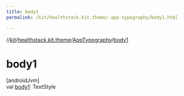 ```yaml
---
title: body1
permalink: /kit/healthstack.kit.theme/-app-typography/body1.html

---
```

//[kit](/kit.html)/[healthstack.kit.theme](../index.html)/[AppTypography](index.html)/[body1](body1.html)



# body1



[androidJvm]\
val [body1](body1.html): TextStyle




